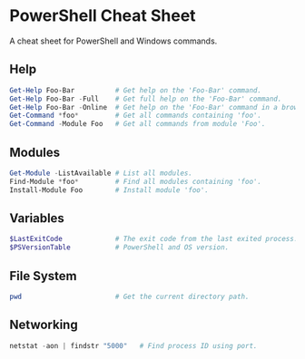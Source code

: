 # PowerShell Cheat Sheet

A cheat sheet for PowerShell and Windows commands.

## Help

```powershell
Get-Help Foo-Bar          # Get help on the 'Foo-Bar' command.
Get-Help Foo-Bar -Full    # Get full help on the 'Foo-Bar' command.
Get-Help Foo-Bar -Online  # Get help on the 'Foo-Bar' command in a browser.
Get-Command *foo*         # Get all commands containing 'foo'.
Get-Command -Module Foo   # Get all commands from module 'Foo'.
```

## Modules

```powershell
Get-Module -ListAvailable # List all modules.
Find-Module *foo*         # Find all modules containing 'foo'.
Install-Module Foo        # Install module 'foo'.
```

## Variables

```powershell
$LastExitCode             # The exit code from the last exited process.
$PSVersionTable           # PowerShell and OS version.
```

## File System

```powershell
pwd                       # Get the current directory path.
```

## Networking

```powershell
netstat -aon | findstr "5000"   # Find process ID using port.
```
